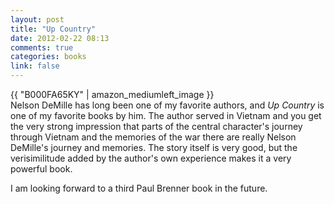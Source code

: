 ```yaml
---
layout: post
title: "Up Country"
date: 2012-02-22 08:13
comments: true
categories: books
link: false
---
```

{{ "B000FA65KY" | amazon_mediumleft_image }}  
Nelson DeMille has long been one of my favorite authors, and _Up Country_ is one of my favorite books by him. The author served in Vietnam and you get the very strong impression that parts of the central character's journey through Vietnam and the memories of the war there are really Nelson DeMille's journey and memories. The story itself is very good, but the verisimilitude added by the author's own experience makes it a very powerful book. 

I am looking forward to a third Paul Brenner book in the future.
